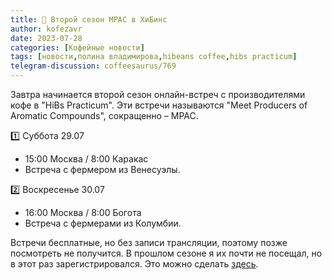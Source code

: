 ```yaml
---
title: 📰 Второй сезон MPAC в ХиБинс
author: kofezavr
date: 2023-07-28
categories: [Кофейные новости]
tags: [новости,полина владимирова,hibeans coffee,hibs practicum]
telegram-discussion: coffeesaurus/769
--- 
```

Завтра начинается второй сезон онлайн-встреч с производителями кофе в "HiBs Practicum". Эти встречи называются "Meet Producers of Aromatic Compounds", сокращенно – MPAC.

1️⃣ Суббота 29.07
- 15:00 Москва / 8:00 Каракас
- Встреча с фермером из Венесуэлы.

2️⃣ Воскресенье 30.07
- 16:00 Москва / 8:00 Богота
- Встреча с фермерами из Колумбии.

Встречи бесплатные, но без записи трансляции, поэтому позже посмотреть не получится. В прошлом сезоне я их почти не посещал, но в этот раз зарегистрировался. Это можно сделать [здесь](https://hibeanscoffee.ru/meeting_ru#reg).
